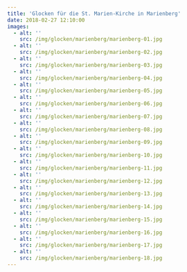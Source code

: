 ```yaml
---
title: 'Glocken für die St. Marien-Kirche in Marienberg'
date: 2018-02-27 12:10:00
images:
  - alt: ''
    src: /img/glocken/marienberg/marienberg-01.jpg
  - alt: ''
    src: /img/glocken/marienberg/marienberg-02.jpg
  - alt: ''
    src: /img/glocken/marienberg/marienberg-03.jpg
  - alt: ''
    src: /img/glocken/marienberg/marienberg-04.jpg
  - alt: ''
    src: /img/glocken/marienberg/marienberg-05.jpg
  - alt: ''
    src: /img/glocken/marienberg/marienberg-06.jpg
  - alt: ''
    src: /img/glocken/marienberg/marienberg-07.jpg
  - alt: ''
    src: /img/glocken/marienberg/marienberg-08.jpg
  - alt: ''
    src: /img/glocken/marienberg/marienberg-09.jpg
  - alt: ''
    src: /img/glocken/marienberg/marienberg-10.jpg
  - alt: ''
    src: /img/glocken/marienberg/marienberg-11.jpg
  - alt: ''
    src: /img/glocken/marienberg/marienberg-12.jpg
  - alt: ''
    src: /img/glocken/marienberg/marienberg-13.jpg
  - alt: ''
    src: /img/glocken/marienberg/marienberg-14.jpg
  - alt: ''
    src: /img/glocken/marienberg/marienberg-15.jpg
  - alt: ''
    src: /img/glocken/marienberg/marienberg-16.jpg
  - alt: ''
    src: /img/glocken/marienberg/marienberg-17.jpg
  - alt: ''
    src: /img/glocken/marienberg/marienberg-18.jpg
---
```

